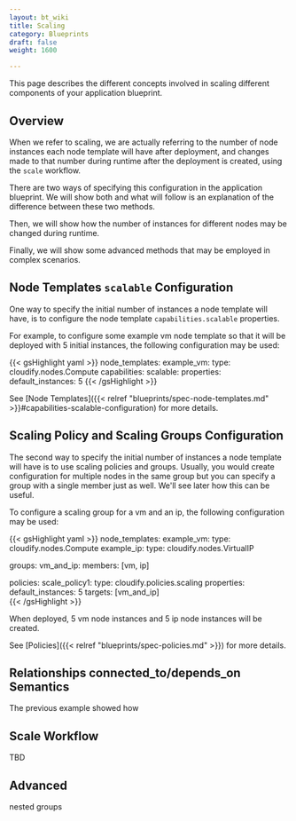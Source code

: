 ```yaml
---
layout: bt_wiki
title: Scaling
category: Blueprints
draft: false
weight: 1600

---
```


This page describes the different concepts involved in scaling different components of your application blueprint.

## Overview
When we refer to scaling, we are actually referring to the number of node instances each node template will have after deployment, and changes made
to that number during runtime after the deployment is created, using the `scale` workflow.

There are two ways of specifying this configuration in the application blueprint. We will show both and what will follow is an explanation of
the difference between these two methods. 

Then, we will show how the number of instances for different nodes may be changed during runtime.

Finally, we will show some advanced methods that may be employed in complex scenarios.

## Node Templates `scalable` Configuration
One way to specify the initial number of instances a node template will have, is to configure the node template `capabilities.scalable` properties.

For example, to configure some example vm node template so that it will be deployed with 5 initial instances, the following configuration may be used:

{{< gsHighlight yaml >}}
node_templates:
  example_vm:
    type: cloudify.nodes.Compute
    capabilities:
      scalable:
        properties:
          default_instances: 5
{{< /gsHighlight >}}

See [Node Templates]({{< relref "blueprints/spec-node-templates.md" >}}#capabilities-scalable-configuration) for more details.

## Scaling Policy and Scaling Groups Configuration
The second way to specify the initial number of instances a node template will have is to use scaling policies and groups. Usually, you would create
configuration for multiple nodes in the same group but you can specify a group with a single member just as well. We'll see later how this can be useful.

To configure a scaling group for a vm and an ip, the following configuration may be used:

{{< gsHighlight yaml >}}
node_templates:
  example_vm:
    type: cloudify.nodes.Compute
  example_ip:
    type: cloudify.nodes.VirtualIP

groups:
  vm_and_ip:
    members: [vm, ip]

policies:
  scale_policy1:
    type: cloudify.policies.scaling
    properties:
      default_instances: 5
    targets: [vm_and_ip]    
{{< /gsHighlight >}}

When deployed, 5 vm node instances and 5 ip node instances will be created.

See [Policies]({{< relref "blueprints/spec-policies.md" >}}) for more details.

## Relationships connected_to/depends_on Semantics
The previous example showed how

## Scale Workflow
TBD

## Advanced
nested groups

